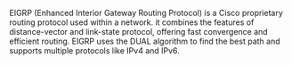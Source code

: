 EIGRP (Enhanced Interior Gateway Routing Protocol) is a Cisco proprietary routing protocol used within a network. it combines the features of distance-vector and link-state protocol, offering fast convergence and efficient routing. EIGRP uses the DUAL algorithm to find the best path and supports multiple protocols like IPv4 and IPv6.
